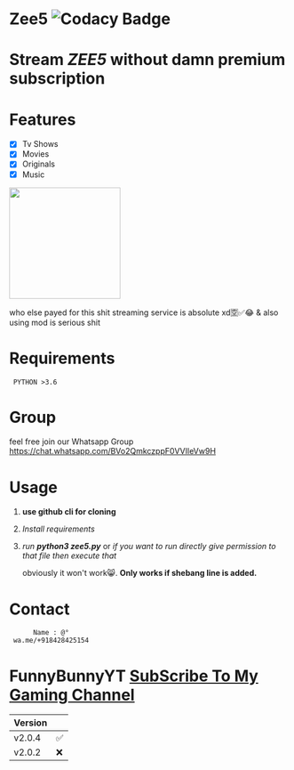 # Zee5 ![Codacy Badge](https://api.codacy.com/project/badge/Grade/fcbc4bb229fc4c4bab285e23552cbe61)
# Stream *ZEE5* without damn premium subscription

# Features

- [x] Tv Shows  
- [x] Movies 
- [x] Originals
- [x] Music
  
<img src= https://camo.githubusercontent.com/afd20b3e38a82cc1250efeaed111bca1db925f45/68747470733a2f2f682e746f7034746f702e696f2f705f313732387471726961302e6a7067 width="200" height="200" />

who else payed for this shit streaming service is absolute xd🈳️✅😂
  & also using mod is serious shit

# Requirements

     PYTHON >3.6

# Group

 feel free join our Whatsapp Group https://chat.whatsapp.com/BVo2QmkczppF0VVIleVw9H
     
 
# Usage 

   1.  **use github cli for cloning**
        
   2.  *Install requirements*
   
   3.  *run* **_python3 zee5.py_**
                 or 
           *if you want to run directly give permission to that file then execute that*
           
          obviously it won't work😸. **Only works if shebang line is added.**
     
# Contact

          Name : @°
     wa.me/+918428425154   
     
# FunnyBunnyYT  [SubScribe To My Gaming Channel](https://www.youtube.com/channel/UCSiAsA3JxLZoFx63UTgTS3A?sub_confirmation=1)

| Version |          |
| ------- |----------|
| v2.0.4  |    ✅    |
| v2.0.2  |    ❌    |
